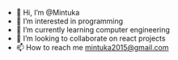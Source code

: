 - 👋 Hi, I’m @Mintuka
- 👀 I’m interested in programming 
- 🌱 I’m currently learning computer engineering
- 💞️ I’m looking to collaborate on react projects
- 📫 How to reach me mintuka2015@gmail.com

<!---
Mintuka/Mintuka is a ✨ special ✨ repository because its `README.md` (this file) appears on your GitHub profile.
You can click the Preview link to take a look at your changes.
--->
